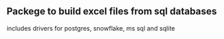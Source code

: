 ## Packege to build excel files from sql databases

includes drivers for postgres, snowflake, ms sql and sqlite

